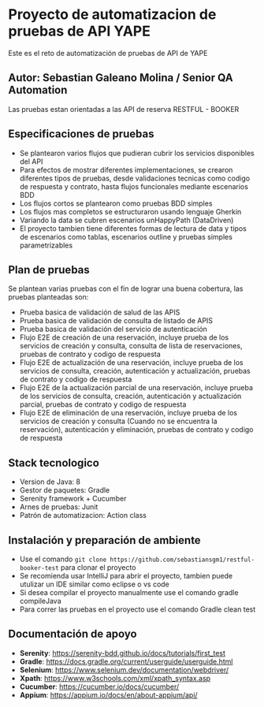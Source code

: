 # Proyecto de automatizacion de pruebas de API YAPE
Este es el reto de automatización de pruebas de API de YAPE

## Autor: Sebastian Galeano Molina / Senior QA Automation
Las pruebas estan orientadas a las API de reserva RESTFUL - BOOKER

## Especificaciones de pruebas

* Se plantearon varios flujos que pudieran cubrir los servicios disponibles del API
* Para efectos de mostrar diferentes implementaciones, se crearon diferentes tipos de pruebas, desde validaciones
tecnicas como codigo de respuesta y contrato, hasta flujos funcionales mediante escenarios BDD
* Los flujos cortos se plantearon como pruebas BDD simples
* Los flujos mas completos se estructuraron usando lenguaje Gherkin
* Variando la data se cubren escenarios unHappyPath (DataDriven)
* El proyecto tambien tiene diferentes formas de lectura de data y tipos de escenarios
como tablas, escenarios outline y pruebas simples parametrizables

## Plan de pruebas
Se plantean varias pruebas con el fin de lograr una buena cobertura, las pruebas planteadas son:
* Prueba basica de validación de salud de las APIS
* Prueba basica de validación de consulta de listado de APIS
* Prueba basica de validación del servicio de autenticación
* Flujo E2E de creación de una reservación, incluye prueba de los servicios de creación y consulta, consulta de lista de reservaciones, pruebas de contrato y codigo de respuesta
* Flujo E2E de actualización de una reservación, incluye prueba de los servicios de consulta, creación, autenticación y actualización, pruebas de contrato y codigo de respuesta
* Flujo E2E de la actualización parcial de una reservación, incluye prueba de los servicios de consulta, creación, autenticación y actualización parcial, pruebas de contrato y codigo de respuesta
* Flujo E2E de eliminación de una reservación, incluye prueba de los servicios de creación y consulta (Cuando no se encuentra la reservación), autenticación y eliminación, pruebas de contrato y codigo de respuesta

## Stack tecnologico

* Version de Java: 8
* Gestor de paquetes: Gradle
* Serenity framework + Cucumber
* Arnes de pruebas: Junit
* Patrón de automatizacion: Action class

## Instalación y preparación de ambiente

* Use el comando `git clone https://github.com/sebastiansgm1/restful-booker-test` para clonar el proyecto
* Se recomienda usar IntelliJ para abrir el proyecto, tambien puede utulizar un IDE similar como eclipse o vs code
* Si desea compilar el proyecto manualmente use el comando gradle compileJava
* Para correr las pruebas en el proyecto use el comando Gradle clean test

## Documentación de apoyo
- **Serenity**: https://serenity-bdd.github.io/docs/tutorials/first_test
- **Gradle**: https://docs.gradle.org/current/userguide/userguide.html
- **Selenium**: https://www.selenium.dev/documentation/webdriver/
- **Xpath**: https://www.w3schools.com/xml/xpath_syntax.asp
- **Cucumber**: https://cucumber.io/docs/cucumber/
- **Appium**: https://appium.io/docs/en/about-appium/api/